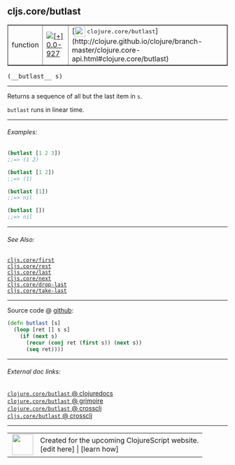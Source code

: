 ## cljs.core/butlast



 <table border="1">
<tr>
<td>function</td>
<td><a href="https://github.com/cljsinfo/cljs-api-docs/tree/0.0-927"><img valign="middle" alt="[+] 0.0-927" title="Added in 0.0-927" src="https://img.shields.io/badge/+-0.0--927-lightgrey.svg"></a> </td>
<td>
[<img height="24px" valign="middle" src="http://i.imgur.com/1GjPKvB.png"> <samp>clojure.core/butlast</samp>](http://clojure.github.io/clojure/branch-master/clojure.core-api.html#clojure.core/butlast)
</td>
</tr>
</table>


 <samp>
(__butlast__ s)<br>
</samp>

---

Returns a sequence of all but the last item in `s`.

`butlast` runs in linear time.



---

###### Examples:

```clj
(butlast [1 2 3])
;;=> (1 2)

(butlast [1 2])
;;=> (1)

(butlast [1])
;;=> nil

(butlast [])
;;=> nil
```



---

###### See Also:

[`cljs.core/first`](../cljs.core/first.md)<br>
[`cljs.core/rest`](../cljs.core/rest.md)<br>
[`cljs.core/last`](../cljs.core/last.md)<br>
[`cljs.core/next`](../cljs.core/next.md)<br>
[`cljs.core/drop-last`](../cljs.core/drop-last.md)<br>
[`cljs.core/take-last`](../cljs.core/take-last.md)<br>

---




Source code @ [github](https://github.com/clojure/clojurescript/blob/r1847/src/cljs/cljs/core.cljs#L6164-L6168):

```clj
(defn butlast [s]
  (loop [ret [] s s]
    (if (next s)
      (recur (conj ret (first s)) (next s))
      (seq ret))))
```

<!--
Repo - tag - source tree - lines:

 <pre>
clojurescript @ r1847
└── src
    └── cljs
        └── cljs
            └── <ins>[core.cljs:6164-6168](https://github.com/clojure/clojurescript/blob/r1847/src/cljs/cljs/core.cljs#L6164-L6168)</ins>
</pre>

-->

---



###### External doc links:

[`clojure.core/butlast` @ clojuredocs](http://clojuredocs.org/clojure.core/butlast)<br>
[`clojure.core/butlast` @ grimoire](http://conj.io/store/v1/org.clojure/clojure/1.7.0-beta3/clj/clojure.core/butlast/)<br>
[`clojure.core/butlast` @ crossclj](http://crossclj.info/fun/clojure.core/butlast.html)<br>
[`cljs.core/butlast` @ crossclj](http://crossclj.info/fun/cljs.core.cljs/butlast.html)<br>

---

 <table>
<tr><td>
<img valign="middle" align="right" width="48px" src="http://i.imgur.com/Hi20huC.png">
</td><td>
Created for the upcoming ClojureScript website.<br>
[edit here] | [learn how]
</td></tr></table>

[edit here]:https://github.com/cljsinfo/cljs-api-docs/blob/master/cljsdoc/cljs.core/butlast.cljsdoc
[learn how]:https://github.com/cljsinfo/cljs-api-docs/wiki/cljsdoc-files

<!--

This information was too distracting to show to readers, but I'll leave it
commented here since it is helpful to:

- pretty-print the data used to generate this document
- and show how to retrieve that data



The API data for this symbol:

```clj
{:description "Returns a sequence of all but the last item in `s`.\n\n`butlast` runs in linear time.",
 :ns "cljs.core",
 :name "butlast",
 :signature ["[s]"],
 :history [["+" "0.0-927"]],
 :type "function",
 :related ["cljs.core/first"
           "cljs.core/rest"
           "cljs.core/last"
           "cljs.core/next"
           "cljs.core/drop-last"
           "cljs.core/take-last"],
 :full-name-encode "cljs.core/butlast",
 :source {:code "(defn butlast [s]\n  (loop [ret [] s s]\n    (if (next s)\n      (recur (conj ret (first s)) (next s))\n      (seq ret))))",
          :title "Source code",
          :repo "clojurescript",
          :tag "r1847",
          :filename "src/cljs/cljs/core.cljs",
          :lines [6164 6168]},
 :examples [{:id "7a4676",
             :content "```clj\n(butlast [1 2 3])\n;;=> (1 2)\n\n(butlast [1 2])\n;;=> (1)\n\n(butlast [1])\n;;=> nil\n\n(butlast [])\n;;=> nil\n```"}],
 :full-name "cljs.core/butlast",
 :clj-symbol "clojure.core/butlast"}

```

Retrieve the API data for this symbol:

```clj
;; from Clojure REPL
(require '[clojure.edn :as edn])
(-> (slurp "https://raw.githubusercontent.com/cljsinfo/cljs-api-docs/catalog/cljs-api.edn")
    (edn/read-string)
    (get-in [:symbols "cljs.core/butlast"]))
```

-->
